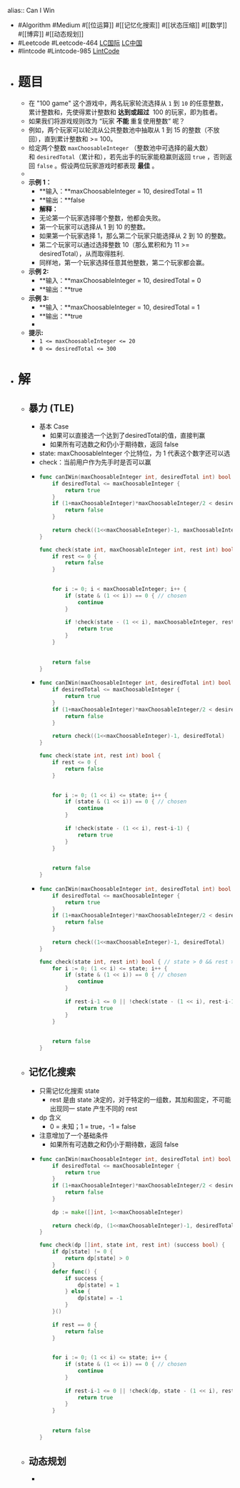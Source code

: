 alias:: Can I Win

- #Algorithm #Medium #[[位运算]] #[[记忆化搜索]] #[[状态压缩]] #[[数学]] #[[博弈]] #[[动态规划]]
- #Leetcode #Leetcode-464 [LC国际](https://leetcode.com/problems/can-i-win/) [LC中国](https://leetcode.cn/problems/can-i-win/)
- #lintcode #Lintcode-985 [LintCode](https://www.lintcode.com/problem/985/)
- # 题目
	- 在 "100 game" 这个游戏中，两名玩家轮流选择从 `1` 到 `10` 的任意整数，累计整数和，先使得累计整数和 **达到或超过**  100 的玩家，即为胜者。
	- 如果我们将游戏规则改为 “玩家 **不能** 重复使用整数” 呢？
	- 例如，两个玩家可以轮流从公共整数池中抽取从 1 到 15 的整数（不放回），直到累计整数和 >= 100。
	- 给定两个整数 `maxChoosableInteger` （整数池中可选择的最大数）和 `desiredTotal`（累计和），若先出手的玩家能稳赢则返回 `true` ，否则返回 `false` 。假设两位玩家游戏时都表现 **最佳** 。
	-
	- **示例 1：**
		- **输入：**maxChoosableInteger = 10, desiredTotal = 11
		- **输出：**false
		- **解释：**
		- 无论第一个玩家选择哪个整数，他都会失败。
		- 第一个玩家可以选择从 1 到 10 的整数。
		- 如果第一个玩家选择 1，那么第二个玩家只能选择从 2 到 10 的整数。
		- 第二个玩家可以通过选择整数 10（那么累积和为 11 >= desiredTotal），从而取得胜利.
		- 同样地，第一个玩家选择任意其他整数，第二个玩家都会赢。
	- **示例 2:**
		- **输入：**maxChoosableInteger = 10, desiredTotal = 0
		- **输出：**true
	- **示例 3:**
		- **输入：**maxChoosableInteger = 10, desiredTotal = 1
		- **输出：**true
		-
	- **提示:**
		- `1 <= maxChoosableInteger <= 20`
		- `0 <= desiredTotal <= 300`
- # 解
	- ## 暴力 (TLE)
		- 基本 Case
			- 如果可以直接选一个达到了desiredTotal的值，直接判赢
			- 如果所有可选数之和仍小于期待数，返回 false
		- state: maxChoosableInteger 个比特位，为 1 代表这个数字还可以选
		- check：当前用户作为先手时是否可以赢
		- ```go
		  func canIWin(maxChoosableInteger int, desiredTotal int) bool {
		      if desiredTotal <= maxChoosableInteger {
		          return true
		      }
		      if (1+maxChoosableInteger)*maxChoosableInteger/2 < desiredTotal {
		          return false
		      }
		      
		      return check((1<<maxChoosableInteger)-1, maxChoosableInteger, desiredTotal)
		  }
		  
		  func check(state int, maxChoosableInteger int, rest int) bool {
		      if rest <= 0 {
		          return false
		      }
		  
		      
		      for i := 0; i < maxChoosableInteger; i++ {
		          if (state & (1 << i)) == 0 { // chosen
		              continue 
		          }
		          
		          if !check(state - (1 << i), maxChoosableInteger, rest-i-1) {
		              return true
		          }
		      }
		      
		      
		      return false
		  }
		  ```
		- ```go
		  func canIWin(maxChoosableInteger int, desiredTotal int) bool {
		      if desiredTotal <= maxChoosableInteger {
		          return true
		      }
		      if (1+maxChoosableInteger)*maxChoosableInteger/2 < desiredTotal {
		          return false
		      }
		      
		      return check((1<<maxChoosableInteger)-1, desiredTotal)
		  }
		  
		  func check(state int, rest int) bool {
		      if rest <= 0 {
		          return false
		      }
		  
		      
		      for i := 0; (1 << i) <= state; i++ {
		          if (state & (1 << i)) == 0 { // chosen
		              continue 
		          }
		          
		          if !check(state - (1 << i), rest-i-1) {
		              return true
		          }
		      }
		      
		      
		      return false
		  }
		  
		  ```
		- ```go
		  func canIWin(maxChoosableInteger int, desiredTotal int) bool {
		      if desiredTotal <= maxChoosableInteger {
		          return true
		      }
		      if (1+maxChoosableInteger)*maxChoosableInteger/2 < desiredTotal {
		          return false
		      }
		      
		      return check((1<<maxChoosableInteger)-1, desiredTotal)
		  }
		  
		  func check(state int, rest int) bool { // state > 0 && rest > 0
		      for i := 0; (1 << i) <= state; i++ {
		          if (state & (1 << i)) == 0 { // chosen
		              continue 
		          }
		          
		          if rest-i-1 <= 0 || !check(state - (1 << i), rest-i-1) {
		              return true
		          }
		      }
		      
		      
		      return false
		  }
		  
		  ```
	- ## 记忆化搜索
		- 只需记忆化搜索 state
			- rest 是由 state 决定的，对于特定的一组数，其加和固定，不可能出现同一 state 产生不同的 rest
		- dp 含义
			- 0 = 未知；1 = true，-1 = false
		- 注意增加了一个基础条件
			- 如果所有可选数之和仍小于期待数，返回 false
		- ```go
		  func canIWin(maxChoosableInteger int, desiredTotal int) bool {
		      if desiredTotal <= maxChoosableInteger {
		          return true
		      }
		      if (1+maxChoosableInteger)*maxChoosableInteger/2 < desiredTotal {
		          return false
		      }
		      
		      dp := make([]int, 1<<maxChoosableInteger)
		      
		      return check(dp, (1<<maxChoosableInteger)-1, desiredTotal)
		  }
		  
		  func check(dp []int, state int, rest int) (success bool) {
		      if dp[state] != 0 {
		          return dp[state] > 0
		      }
		      defer func() {
		          if success {
		              dp[state] = 1
		          } else {
		              dp[state] = -1
		          }
		      }()
		      
		      if rest == 0 {
		          return false
		      }
		  
		      
		      for i := 0; (1 << i) <= state; i++ {
		          if (state & (1 << i)) == 0 { // chosen
		              continue 
		          }
		          
		          if rest-i-1 <= 0 || !check(dp, state - (1 << i), rest-i-1) {
		              return true
		          }
		      }
		      
		      
		      return false
		  }
		  
		  ```
	- ## 动态规划
		-